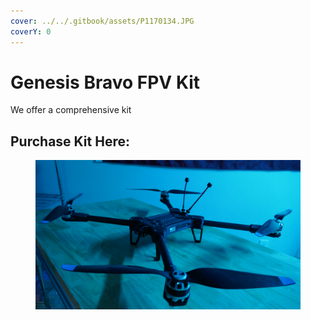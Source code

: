 ```yaml
---
cover: ../../.gitbook/assets/P1170134.JPG
coverY: 0
---
```


# Genesis Bravo FPV Kit

We offer a comprehensive kit&#x20;



## Purchase Kit Here:



<figure><img src="../../.gitbook/assets/3245324.png" alt=""><figcaption></figcaption></figure>
